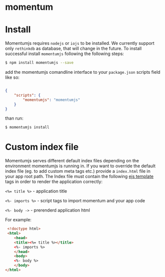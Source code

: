 # momentum





# Install

Momentumjs requires `nodejs` or `iojs` to be installed. We currently support only `rethinkdb` as database, that will change in the future. To install successful install `momentumjs` following the following steps:

```bash
$ npm install momentumjs --save
```

add the momentumjs comandline interface to your `package.json` scripts field like so:

```json

{
	"scripts": {
    	"momentumjs": "momentumjs"
  	}
}

```

than run:

```bash
$ momentumjs install
```


# Custom index file
Momentumjs serves different default index files depending on the environment momentumjs is running in. If you want to override the default index file (eg. to add custom meta tags etc.) provide a `index.html` file in your app root path. The Index file must contain the following [ejs template](https://github.com/tj/ejs) tags in order to render the application correctly: 

`<%= title %>` - application title

`<%- imports %>` - script tags to import momentum and your app code

`<%- body ->` - prerenderd application html

For example:

```html
 <!doctype html>
 <html>
	<head>
	<title><%= title %></title>
	<%- imports %>
	</head>
	<body>
	<%- body %>
	</body>
</html>
```










